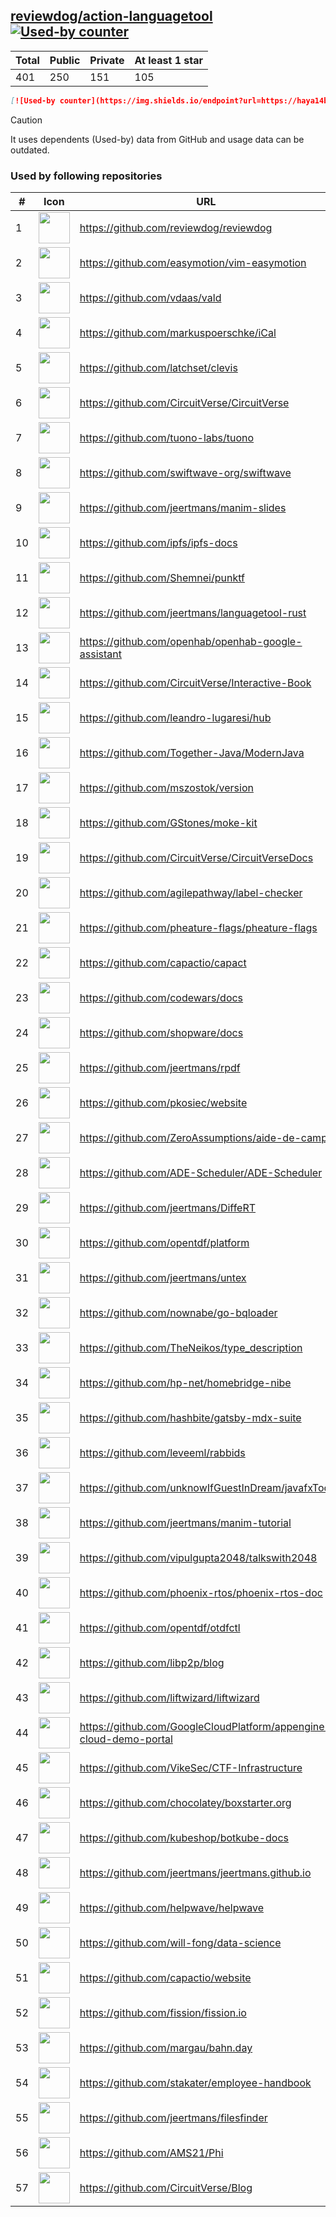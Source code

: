 





## [reviewdog/action-languagetool](https://github.com/reviewdog/action-languagetool) [![Used-by counter](https://img.shields.io/endpoint?url=https://haya14busa.github.io/github-used-by/data/reviewdog/action-languagetool/shieldsio.json)](https://github.com/haya14busa/github-used-by/tree/main/repo/reviewdog/action-languagetool)

| Total | Public | Private | At least 1 star
| ----- | ------ | ------- | ---------------
| 401 | 250 | 151 | 105 |

```md
[![Used-by counter](https://img.shields.io/endpoint?url=https://haya14busa.github.io/github-used-by/data/reviewdog/action-languagetool/shieldsio.json)](https://github.com/haya14busa/github-used-by/tree/main/repo/reviewdog/action-languagetool)
```

> [!CAUTION]
> It uses dependents (Used-by) data from GitHub and usage data can be outdated.

### Used by following repositories

| # | Icon | URL | Stars |
| -- | -- | -- | -- | 
|1|<img src="https://github.com/reviewdog.png" width=50 height=50>|https://github.com/reviewdog/reviewdog|8434|
|2|<img src="https://github.com/easymotion.png" width=50 height=50>|https://github.com/easymotion/vim-easymotion|7621|
|3|<img src="https://github.com/vdaas.png" width=50 height=50>|https://github.com/vdaas/vald|1605|
|4|<img src="https://github.com/markuspoerschke.png" width=50 height=50>|https://github.com/markuspoerschke/iCal|1150|
|5|<img src="https://github.com/latchset.png" width=50 height=50>|https://github.com/latchset/clevis|1035|
|6|<img src="https://github.com/CircuitVerse.png" width=50 height=50>|https://github.com/CircuitVerse/CircuitVerse|962|
|7|<img src="https://github.com/tuono-labs.png" width=50 height=50>|https://github.com/tuono-labs/tuono|752|
|8|<img src="https://github.com/swiftwave-org.png" width=50 height=50>|https://github.com/swiftwave-org/swiftwave|643|
|9|<img src="https://github.com/jeertmans.png" width=50 height=50>|https://github.com/jeertmans/manim-slides|614|
|10|<img src="https://github.com/ipfs.png" width=50 height=50>|https://github.com/ipfs/ipfs-docs|309|
|11|<img src="https://github.com/Shemnei.png" width=50 height=50>|https://github.com/Shemnei/punktf|289|
|12|<img src="https://github.com/jeertmans.png" width=50 height=50>|https://github.com/jeertmans/languagetool-rust|174|
|13|<img src="https://github.com/openhab.png" width=50 height=50>|https://github.com/openhab/openhab-google-assistant|173|
|14|<img src="https://github.com/CircuitVerse.png" width=50 height=50>|https://github.com/CircuitVerse/Interactive-Book|148|
|15|<img src="https://github.com/leandro-lugaresi.png" width=50 height=50>|https://github.com/leandro-lugaresi/hub|145|
|16|<img src="https://github.com/Together-Java.png" width=50 height=50>|https://github.com/Together-Java/ModernJava|109|
|17|<img src="https://github.com/mszostok.png" width=50 height=50>|https://github.com/mszostok/version|107|
|18|<img src="https://github.com/GStones.png" width=50 height=50>|https://github.com/GStones/moke-kit|91|
|19|<img src="https://github.com/CircuitVerse.png" width=50 height=50>|https://github.com/CircuitVerse/CircuitVerseDocs|90|
|20|<img src="https://github.com/agilepathway.png" width=50 height=50>|https://github.com/agilepathway/label-checker|84|
|21|<img src="https://github.com/pheature-flags.png" width=50 height=50>|https://github.com/pheature-flags/pheature-flags|81|
|22|<img src="https://github.com/capactio.png" width=50 height=50>|https://github.com/capactio/capact|80|
|23|<img src="https://github.com/codewars.png" width=50 height=50>|https://github.com/codewars/docs|59|
|24|<img src="https://github.com/shopware.png" width=50 height=50>|https://github.com/shopware/docs|52|
|25|<img src="https://github.com/jeertmans.png" width=50 height=50>|https://github.com/jeertmans/rpdf|39|
|26|<img src="https://github.com/pkosiec.png" width=50 height=50>|https://github.com/pkosiec/website|34|
|27|<img src="https://github.com/ZeroAssumptions.png" width=50 height=50>|https://github.com/ZeroAssumptions/aide-de-camp|31|
|28|<img src="https://github.com/ADE-Scheduler.png" width=50 height=50>|https://github.com/ADE-Scheduler/ADE-Scheduler|30|
|29|<img src="https://github.com/jeertmans.png" width=50 height=50>|https://github.com/jeertmans/DiffeRT|29|
|30|<img src="https://github.com/opentdf.png" width=50 height=50>|https://github.com/opentdf/platform|27|
|31|<img src="https://github.com/jeertmans.png" width=50 height=50>|https://github.com/jeertmans/untex|27|
|32|<img src="https://github.com/nownabe.png" width=50 height=50>|https://github.com/nownabe/go-bqloader|21|
|33|<img src="https://github.com/TheNeikos.png" width=50 height=50>|https://github.com/TheNeikos/type_description|20|
|34|<img src="https://github.com/hp-net.png" width=50 height=50>|https://github.com/hp-net/homebridge-nibe|16|
|35|<img src="https://github.com/hashbite.png" width=50 height=50>|https://github.com/hashbite/gatsby-mdx-suite|14|
|36|<img src="https://github.com/leveeml.png" width=50 height=50>|https://github.com/leveeml/rabbids|14|
|37|<img src="https://github.com/unknowIfGuestInDream.png" width=50 height=50>|https://github.com/unknowIfGuestInDream/javafxTool|13|
|38|<img src="https://github.com/jeertmans.png" width=50 height=50>|https://github.com/jeertmans/manim-tutorial|13|
|39|<img src="https://github.com/vipulgupta2048.png" width=50 height=50>|https://github.com/vipulgupta2048/talkswith2048|12|
|40|<img src="https://github.com/phoenix-rtos.png" width=50 height=50>|https://github.com/phoenix-rtos/phoenix-rtos-doc|11|
|41|<img src="https://github.com/opentdf.png" width=50 height=50>|https://github.com/opentdf/otdfctl|9|
|42|<img src="https://github.com/libp2p.png" width=50 height=50>|https://github.com/libp2p/blog|9|
|43|<img src="https://github.com/liftwizard.png" width=50 height=50>|https://github.com/liftwizard/liftwizard|9|
|44|<img src="https://github.com/GoogleCloudPlatform.png" width=50 height=50>|https://github.com/GoogleCloudPlatform/appengine-cloud-demo-portal|9|
|45|<img src="https://github.com/VikeSec.png" width=50 height=50>|https://github.com/VikeSec/CTF-Infrastructure|8|
|46|<img src="https://github.com/chocolatey.png" width=50 height=50>|https://github.com/chocolatey/boxstarter.org|7|
|47|<img src="https://github.com/kubeshop.png" width=50 height=50>|https://github.com/kubeshop/botkube-docs|7|
|48|<img src="https://github.com/jeertmans.png" width=50 height=50>|https://github.com/jeertmans/jeertmans.github.io|7|
|49|<img src="https://github.com/helpwave.png" width=50 height=50>|https://github.com/helpwave/helpwave|6|
|50|<img src="https://github.com/will-fong.png" width=50 height=50>|https://github.com/will-fong/data-science|6|
|51|<img src="https://github.com/capactio.png" width=50 height=50>|https://github.com/capactio/website|6|
|52|<img src="https://github.com/fission.png" width=50 height=50>|https://github.com/fission/fission.io|6|
|53|<img src="https://github.com/margau.png" width=50 height=50>|https://github.com/margau/bahn.day|5|
|54|<img src="https://github.com/stakater.png" width=50 height=50>|https://github.com/stakater/employee-handbook|5|
|55|<img src="https://github.com/jeertmans.png" width=50 height=50>|https://github.com/jeertmans/filesfinder|5|
|56|<img src="https://github.com/AMS21.png" width=50 height=50>|https://github.com/AMS21/Phi|5|
|57|<img src="https://github.com/CircuitVerse.png" width=50 height=50>|https://github.com/CircuitVerse/Blog|5|
